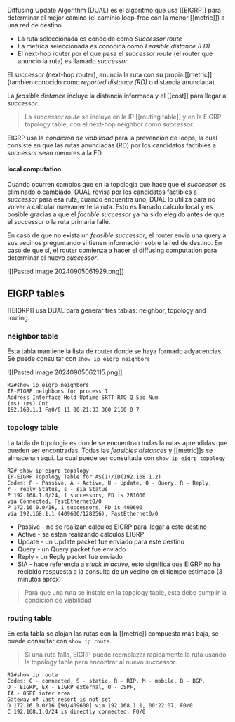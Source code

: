 Diffusing Update Algorithm (DUAL) es el algoritmo que usa [[EIGRP]] para determinar el mejor camino (el caminio loop-free con la menor [[metric]]) a una red de destino. 
- La ruta seleccionada es conocida como _Successor route_
- La metrica seleccionada es conocida como _Feasible distance (FD)_
- El next-hop router por el que pasa el _successor route_ (el router que anuncio la ruta) es llamado _successor_

El _successor_ (next-hop router), anuncia la ruta con su propia [[metric]] (tambien conocido como _reported distance (RD)_ o distancia anunciada). 

La _feasible distance_ incluye la distancia informada y el [[cost]] para llegar al _successor_. 

> La _successor route_ se incluye en la IP [[routing table]] y en la EIGRP topology table, con el next-hop neighbor como _successor_.

EIGRP usa la _condición de viabilidad_ para la prevención de loops, la cual consiste en que las rutas anunciadas (RD) por los candidatos factibles a _successor_ sean menores a la FD.

#### local computation
Cuando ocurren cambios que en la topologia que hace que el _successor_ es eliminado o cambiado, DUAL revisa por los candidatos factibles a _successor_ para esa ruta, cuando encuentra uno, DUAL lo utiliza para no volver a calcular nuevamente la ruta. Esto es llamado calculo local y es posible gracias a que el _factible successor_ ya ha sido elegido antes de que el _successor_ o la ruta primaria fallé. 

En caso de que no exista un _feasible successor_, el router envia una query a sus vecinos preguntando si tienen información sobre la red de destino. En caso de que sí, el router comienza a hacer el diffusing computation para determinar el nuevo _successor_. 

![[Pasted image 20240905061929.png]]

## EIGRP tables 
[[EIGRP]] usa DUAL para generar tres tablas: neighbor, topology and routing. 
### neighbor table 
Esta tabla mantiene la lista de router donde se haya formado adyacencias. Se puede consultar con `show ip eigrp neighbors`

![[Pasted image 20240905062115.png]]
``` 
R2#show ip eigrp neighbors
IP-EIGRP neighbors for process 1
Address Interface Hold Uptime SRTT RTO Q Seq Num
(ms) (ms) Cnt
192.168.1.1 Fa0/0 11 00:21:33 360 2160 0 7
```
### topology table 
La tabla de topologia es donde se encuentran todas la rutas aprendidas que pueden ser encontradas. Todas las _feasibles distances_ y [[metric]]s se almacenan aqui. La cual puede ser consultada con `show ip eigrp topology`

``` 
R2# show ip eigrp topology
IP-EIGRP Topology Table for AS(1)/ID(192.168.1.2)
Codes: P - Passive, A - Active, U - Update, Q - Query, R - Reply,
r - reply Status, s - sia Status
P 192.168.1.0/24, 1 successors, FD is 281600
via Connected, FastEthernet0/0
P 172.16.0.0/16, 1 successors, FD is 409600
via 192.168.1.1 (409600/128256), FastEthernet0/0
```

- Passive - no se realizan calculos EIGRP para llegar a este destino 
- Active - se estan realizando calculos EIGRP 
- Update - un Update packet fue enviado para este destino 
- Query - un Query packet fue enviado 
- Reply - un Reply packet fue enviado 
- SIA - hace referencia a _stuck in active_, esto significa que EIGRP no ha recibido respuesta a la consulta de un vecino en el tiempo estimado (3 minutos aprox)

> Para que una ruta se instale en la topology table, esta debe cumplir la condición de viabilidad 
### routing table 
En esta tabla se alojan las rutas con la [[metric]] compuesta más baja, se puede consultar con `show ip route`.
> Si una ruta falla, EIGRP puede reemplazar rapidamente la ruta usando la topology table para encontrar al nuevo _successor_. 

``` 
R2#show ip route
Codes: C - connected, S - static, R - RIP, M - mobile, B – BGP,
D - EIGRP, EX - EIGRP external, O - OSPF,
IA - OSPF inter area
Gateway of last resort is not set
D 172.16.0.0/16 [90/409600] via 192.168.1.1, 00:22:07, F0/0
C 192.168.1.0/24 is directly connected, F0/0
```
